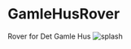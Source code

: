 # GamleHusRover
Rover for Det Gamle Hus
![splash](static/images/Det%20Gamle%20Hus%20with%20Perseverance.png)